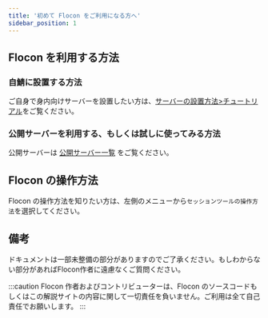 ```yaml
---
title: '初めて Flocon をご利用になる方へ'
sidebar_position: 1
---
```


## Flocon を利用する方法

### 自鯖に設置する方法

ご自身で身内向けサーバーを設置したい方は、[サーバーの設置方法>チュートリアル](./server/tutorial/)をご覧ください。

### 公開サーバーを利用する、もしくは試しに使ってみる方法

公開サーバーは [公開サーバー一覧](./public_servers) をご覧ください。

## Flocon の操作方法

Flocon の操作方法を知りたい方は、左側のメニューから`セッションツールの操作方法`を選択してください。

## 備考

ドキュメントは一部未整備の部分がありますのでご了承ください。もしわからない部分があればFlocon作者に遠慮なくご質問ください。

:::caution
Flocon 作者およびコントリビューターは、Flocon のソースコードもしくはこの解説サイトの内容に関して一切責任を負いません。ご利用は全て自己責任でお願いします。
:::
